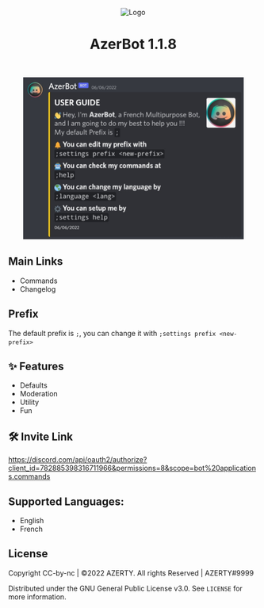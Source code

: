 <!-- Logo -->
<p align="center">
  <img src="https://toppng.com/uploads/preview/discord-icon-by-rengatv-discord-icon-11553508252vxmpxthspi.png" alt="Logo" width="200" height="200">
</p>

<!-- Title -->
<h1 align="center">AzerBot 1.1.8</h1>
  <p align="center">
    <br />
  </p>
</h1>

<p align="center">
  <img src="./Assets/images/GuildJoin.jpg" alt="GuildCreate"width="445" height="327">
</p>

## Main Links

- Commands
- Changelog

## Prefix

The default prefix is `;`, you can change it with `;settings prefix <new-prefix>`
<br/>

## ✨ Features

- Defaults
- Moderation
- Utility
- Fun

## 🛠 Invite Link

https://discord.com/api/oauth2/authorize?client_id=782885398316711966&permissions=8&scope=bot%20applications.commands
<br/>

## Supported Languages:

- English
- French

## License

Copyright CC-by-nc | ©2022 AZERTY. All rights Reserved | AZERTY#9999

Distributed under the GNU General Public License v3.0. See `LICENSE` for more information.
